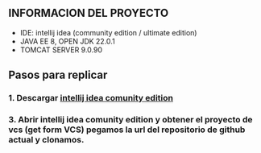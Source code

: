 ## INFORMACION DEL PROYECTO
- IDE: intellij idea (community edition / ultimate edition)
- JAVA EE 8, OPEN JDK 22.0.1
- TOMCAT SERVER 9.0.90

## Pasos para replicar
### 1. Descargar [intellij idea comunity edition](https://www.jetbrains.com/idea/download/)
### 3. Abrir intellij idea comunity edition y obtener el proyecto de vcs (get form VCS) pegamos la url del repositorio de github actual y clonamos.

